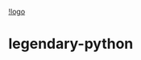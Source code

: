 [!logo]("http://polymorph.cool/wp-content/uploads/2017/02/blender-brussels-logo.png")
# legendary-python
